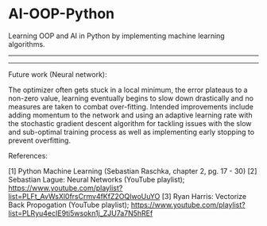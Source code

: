 # AI-OOP-Python
Learning OOP and AI in Python by implementing machine learning algorithms.

___________________________________________________________________________________________________________________________________________________________________________________
___________________________________________________________________________________________________________________________________________________________________________________

Future work (Neural network):

The optimizer often gets stuck in a local minimum, the error plateaus to a non-zero value, learning eventually begins to slow down drastically and no measures are taken to combat over-fitting. Intended improvements include adding momentum to the network and using an adaptive learning rate with the stochastic gradient descent algorithm for tackling issues with the slow and sub-optimal training process as well as implementing early stopping to prevent overfitting.


References:

[1] Python Machine Learning (Sebastian Raschka, chapter 2, pg. 17 - 30)
[2] Sebastian Lague: Neural Networks (YouTube playlist); https://www.youtube.com/playlist?list=PLFt_AvWsXl0frsCrmv4fKfZ2OQIwoUuYO
[3] Ryan Harris: Vectorize Back Propogation (YouTube playlist); https://www.youtube.com/playlist?list=PLRyu4ecIE9ti5wsokn1j_ZJU7a7N5hREf
